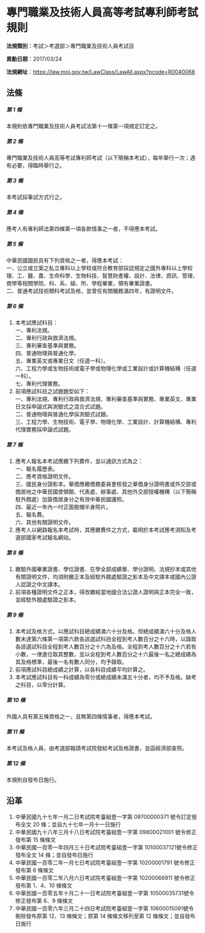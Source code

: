 # 專門職業及技術人員高等考試專利師考試規則



**法規類別**：考試＞考選部＞專門職業及技術人員考試目

**異動日期**：2017/03/24  

**法規網址**：https://law.moj.gov.tw/LawClass/LawAll.aspx?pcode=R0040068



## 法條
##### 第 1 條
本規則依專門職業及技術人員考試法第十一條第一項規定訂定之。

##### 第 2 條
專門職業及技術人員高等考試專利師考試（以下簡稱本考試），每年舉行一次；遇有必要，得臨時舉行之。

##### 第 3 條
本考試採筆試方式行之。

##### 第 4 條
應考人有專利師法第四條第一項各款情事之一者，不得應本考試。

##### 第 5 條
中華民國國民具有下列資格之一者，得應本考試：  
一、公立或立案之私立專科以上學校或符合教育部採認規定之國外專科以上學校理、工、醫、農、生命科學、生物科技、智慧財產權、設計、法律、資訊、管理、商學等相關學院、科、系、組、所、學程畢業，領有畢業證書。  
二、普通考試技術類科考試及格，並曾任有關職務滿四年，有證明文件。

##### 第 6 條
1. 本考試應試科目：  
一、專利法規。  
二、專利行政與救濟法規。  
三、專利審查基準與實務。  
四、普通物理與普通化學。  
五、專業英文或專業日文（任選一科）。  
六、工程力學或生物技術或電子學或物理化學或工業設計或計算機結構（任選一科）。  
七、專利代理實務。
1. 前項應試科目之試題題型如下：  
一、專利法規、專利行政與救濟法規、專利審查基準與實務、專業英文、專業日文採申論式與測驗式之混合式試題。  
二、普通物理與普通化學採測驗式試題。  
三、工程力學、生物技術、電子學、物理化學、工業設計、計算機結構、專利代理實務採申論式試題。

##### 第 7 條
1. 應考人報名本考試應繳下列費件，並以通訊方式為之：  
一、報名履歷表。  
二、應考資格證明文件。  
三、國民身分證影本。華僑應繳僑務委員會核發之華僑身分證明書或外交部或僑居地之中華民國使領館、代表處、辦事處、其他外交部授權機構（以下簡稱駐外館處）加簽僑居身分之有效中華民國護照。  
四、最近一年內一吋正面脫帽半身照片。  
五、報名費。  
六、其他有關證明文件。
1. 應考人以網路報名本考試時，其應繳費件之方式，載明於本考試應考須知及考選部國家考試報名網站。

##### 第 8 條
1. 繳驗外國畢業證書、學位證書、在學全部成績單、學分證明、法規抄本或其他有關證明文件，均須附繳正本及經駐外館處驗證之影本及中文譯本或國內公證人認證之中文譯本。
1. 前項各種證明文件之正本，得改繳經當地國合法公證人證明與正本完全一致，並經駐外館處驗證之影本。

##### 第 9 條
1. 本考試及格方式，以應試科目總成績滿六十分及格。但總成績滿六十分及格人數未達第六條第一項第六款各該選試科目全程到考人數百分之十六時，以錄取各該選試科目全程到考人數百分之十六為及格。全程到考人數百分之十六若有小數，一律進位取其整數，並以全程到考人數百分之十六最後一名之總成績為其及格標準，最後一名有數人同分，均予錄取。
1. 前項應試科目總成績之計算，以各科目成績平均計算之。
1. 本考試應試科目有一科成績為零分或總成績未滿五十分者，均不予及格。缺考之科目，以零分計算。

##### 第 10 條
外國人具有第五條資格之一，且無第四條情事者，得應本考試。

##### 第 11 條
本考試及格人員，由考選部報請考試院發給考試及格證書，並函經濟部查照。

##### 第 12 條
本規則自發布日施行。

## 沿革
1. 中華民國九十七年一月二日考試院考臺組壹一字第 09700000371  號令訂定發布全文 20 條；並自九十七年一月十一日施行                
1. 中華民國九十八年三月十八日考試院考臺組壹一字第 09800021001  號令修正發布第 15 條條文
1. 中華民國一百零一年四月三十日考試院考臺組壹一字第 10100037121號令修正發布全文 14 條；並自發布日施行
1. 中華民國一百零二年一月七日考試院考臺組壹一字第 10200001791  號令修正發布第 6  條條文
1. 中華民國一百零二年八月六日考試院考臺組壹一字第 10200066911  號令修正發布第 1、4、10 條條文
1. 中華民國一百零五年十月二十一日考試院考臺組壹一字第 10500035731號令修正發布第 6、9 條條文
1. 中華民國一百零六年三月二十四日考試院考臺組壹一字第 10600015091號令刪除發布原第 12、13 條條文；原第 14 條條文移列至第 12 條條文；並自發布日施行
